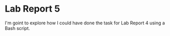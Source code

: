 # Lab Report 5

I'm goint to explore how I could have done the task for Lab Report 4 using a Bash script.

